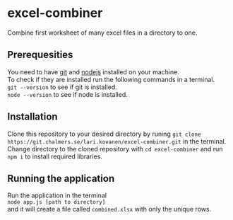 # excel-combiner

Combine first worksheet of many excel files in a directory to one.

## Prerequesities

You need to have [git](git-scm.org) and [nodejs](nodejs.org) installed on your machine.  
To check if they are installed run the following commands in a terminal.  
`git --version` to see if git is installed.  
`node --version` to see if node is installed.

## Installation

Clone this repository to your desired directory by runing `git clone https://git.chalmers.se/lari.kovanen/excel-combiner.git` in the terminal.  
Change directory to the cloned repository with `cd excel-combiner` and run `npm i` to install required libraries.

## Running the application

Run the application in the terminal  
`node app.js [path to directory]`  
and it will create a file called `combined.xlsx` with only the unique rows.
